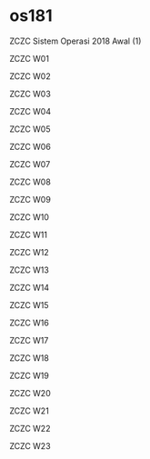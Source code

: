 # os181

ZCZC Sistem Operasi 2018 Awal (1)

ZCZC W01

ZCZC W02

ZCZC W03

ZCZC W04

ZCZC W05

ZCZC W06

ZCZC W07

ZCZC W08

ZCZC W09

ZCZC W10

ZCZC W11

ZCZC W12

ZCZC W13

ZCZC W14

ZCZC W15

ZCZC W16

ZCZC W17

ZCZC W18

ZCZC W19

ZCZC W20

ZCZC W21

ZCZC W22

ZCZC W23
